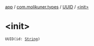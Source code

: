 [app](../../index.md) / [com.molikuner.types](../index.md) / [UUID](index.md) / [&lt;init&gt;](./-init-.md)

# &lt;init&gt;

`UUID(id: `[`String`](https://kotlinlang.org/api/latest/jvm/stdlib/kotlin/-string/index.html)`)`